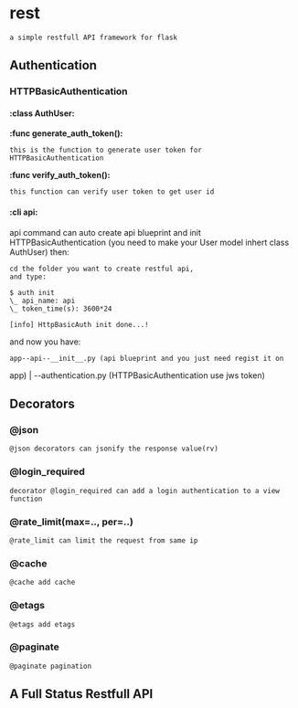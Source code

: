 rest
===

    a simple restfull API framework for flask

## Authentication
### HTTPBasicAuthentication
#### :class AuthUser:
<strong> :func generate_auth_token(): </strong>

    this is the function to generate user token for
    HTTPBasicAuthentication

<strong> :func verify_auth_token(): </strong>

    this function can verify user token to get user id

#### :cli api:
api command can auto create api blueprint and init HTTPBasicAuthentication
(you need to make your User model inhert class AuthUser)
then:

    cd the folder you want to create restful api,
    and type:

    $ auth init
    \_ api_name: api
    \_ token_time(s): 3600*24

    [info] HttpBasicAuth init done...!

and now you have:

    app--api--__init__.py (api blueprint and you just need regist it on
app)        |
            --authentication.py (HTTPBasicAuthentication use jws token)

## Decorators
### @json

    @json decorators can jsonify the response value(rv)

### @login_required

    decorator @login_required can add a login authentication to a view function

### @rate_limit(max=.., per=..)

    @rate_limit can limit the request from same ip

### @cache

    @cache add cache

### @etags

    @etags add etags

### @paginate

    @paginate pagination

## A Full Status Restfull API
